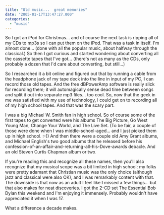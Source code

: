 ```yaml
---
title: "Old music...  great memories"
date: "2005-01-17T13:47:27.000"
categories: 
  - "music"
---
```


So I got an iPod for Christmas... and of course the next task is ripping all of my CDs to mp3s so I can put them on the iPod. That was a task in itself. I'm almost done... (done with all the popular music, about halfway through the classical.) So then I got curious and started wondering about converting all the cassette tapes that I've got... (there's not as many as the CDs, only probably a dozen that I'd care about converting, but still...)  
  
So I researched it a bit online and figured out that by running a cable from the headphone jack of my tape deck into the line in input of my PC, I can record those old tapes. And the free dBPowerAmp software is really slick for recording them; it will automagically sense dead time between songs and split it out into separate mp3 files... too cool. So, now that the geek in me was satisfied with my use of technology, I could get on to recording all of my high school tapes. And that was the scary part.  
  
I was a big Michael W. Smith fan in high school. So of course some of the first tapes to get converted were his albums The Big Picture, Go West Young Man, Change Your World, and The Live Set. (To be fair, a couple of those were done when I was middle-school-aged... and I just picked them up in high school. :-)) And then there were a couple old Amy Grant albums, and Michael English's two good albums that he released before his confession-of-an-affair-and-returning-all-his-Dove-awards debacle. And an old Steven Curtis Chapman album or two.  
  
If you're reading this and recognize all these names, then you'll also recognize that my musical scope was a bit limited in high school; my folks were pretty adamant that Christian music was the only choice (although jazz and classical were also OK), and I was remarkably content with that. The downside is that now as an adult I feel like I missed a few things... but that also makes for neat discoveries. I got the 2-CD set The Essential Bob Dylan this weekend and I'm enjoying it immensely. Probably wouldn't have appreciated it when I was 17. 
  
What a difference a decade makes.
